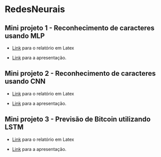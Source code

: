 # RedesNeurais

## Mini projeto 1 - Reconhecimento de caracteres usando MLP
* [Link](https://www.overleaf.com/6646349399pdcpnnhprmqx) para o relatório em Latex

* [Link](https://docs.google.com/presentation/d/1Pxoiae9fGBlRb1GX2HR6UusaHOleWQCaAaCaKwqAev8/edit?usp=sharing) para a apresentação.

## Mini projeto 2 - Reconhecimento de caracteres usando CNN
* [Link](https://www.overleaf.com/2873573968zfgchsnptvmy) para o relatório em Latex

* [Link](https://docs.google.com/presentation/d/17Iyno9BwmnsQ9w-ClS7uJNHSCMn3gd7oq2aIoWDH8dA/edit?usp=sharing) para a apresentação.

## Mini projeto 3 - Previsão de Bitcoin utilizando LSTM
* [Link](https://www.overleaf.com/8743317796brjthbnkyxts) para o relatório em Latex

* [Link](https://docs.google.com/presentation/d/1Ypvxuh4RGaAZu6wZp1_LXQimJZr0RbtDwFVK109RK4c/edit?usp=sharing) para a apresentação.